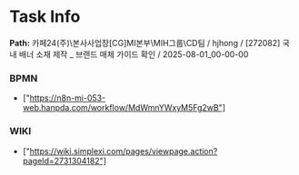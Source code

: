 # Task Info

**Path:** 카페24(주)\본사사업장\[CG]MI본부\MIH그룹\CD팀 / hjhong / [272082] 국내 배너 소재 제작 _ 브랜드 매체 가이드 확인 / 2025-08-01_00-00-00

### BPMN
- ["https://n8n-mi-053-web.hanpda.com/workflow/MdWmnYWxyM5Fg2wB"]

### WIKI
- ["https://wiki.simplexi.com/pages/viewpage.action?pageId=2731304182"]

